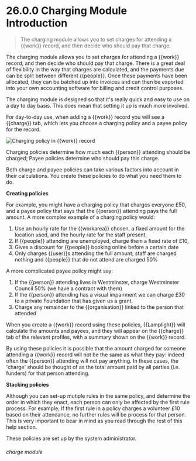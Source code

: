 # 26.0.0    Charging Module Introduction

> The charging module allows you to set charges for attending a {{work}} record, and then decide who should pay that charge. 

The charging module allows you to set charges for attending a {{work}} record, and then decide who should pay that charge. There is a great deal of flexibility in the way that charges are calculated, and the payments due can be split between different {{people}}. Once these payments have been allocated, they can be batched up into invoices and can then be exported into your own accounting software for billing and credit control purposes. 

The charging module is designed so that it's really quick and easy to use on a day to day basis. This does mean that setting it up is much more involved. 

For day-to-day use, when adding a {{work}} record you will see a {{charge}} tab, which lets you choose a charging policy and a payee policy for the record. 

![Charging policy in {{work}} record]({{imgpath}}1222.png)

Charging policies determine how much each {{person}} attending should be charged; Payee policies determine who should pay this charge. 

Both charge and payee policies can take various factors into account in their calculations. You create these policies to do what you need them to do. 

**Creating policies**

For example, you might have a charging policy that charges everyone £50, and a payee policy that says that the {{person}} attending pays the full amount. A more complex example of a charging policy would: 

 1. Use an hourly rate for the {{workarea}} chosen, a fixed amount for the location used, and the hourly rate for the staff present,
  2. If {{people}} attending are unemployed, charge them a fixed rate of £10,
  3. Gives a discount for {{people}} booking online before a certain date
  4. Only charges {{user}}s attending the full amount; staff are charged nothing and {{people}} that do not attend are charged 50%

A more complicated payee policy might say: 

  1. If the {{person}} attending lives in Westminster, charge Westminster Council 50% (we have a contract with them)
  2. If the {{person}} attending has a visual impairment we can charge £30 to a private Foundation that has given us a grant.
  3. Charge any remainder to the {{organisation}} linked to the person that attended

When you create a {{work}} record using these policies, {{Lamplight}} will calculate the amounts and payees, and they will appear on the {{charge}} tab of the relevant profiles, with a summary shown on the {{work}} record. 

By using these policies it is possible that the amount charged for someone attending a {{work}} record will not be the same as what they pay: indeed often the {{person}} attending will not pay anything. In these cases, the 'charge' should be thought of as the total amount paid by all parties (i.e. funders) for that person attending. 

**Stacking policies**

Although you can set-up mutiple rules in the same policy, and determine the order in which they enact, each person can only be affected by the first rule process.  For example, If the first rule in a policy charges a volunteer £10 based on their attendance, no further rules will be process for that person.  This is very important to bear in mind as you read through the rest of this help section.


These policies are set up by the system administrator. 

###### charge module

